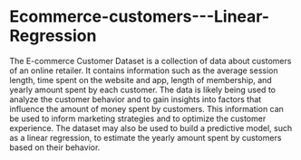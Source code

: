 # Ecommerce-customers---Linear-Regression
The E-commerce Customer Dataset is a collection of data about customers of an online retailer. It contains information such as the average session length, time spent on the website and app, length of membership, and yearly amount spent by each customer. The data is likely being used to analyze the customer behavior and to gain insights into factors that influence the amount of money spent by customers. This information can be used to inform marketing strategies and to optimize the customer experience. The dataset may also be used to build a predictive model, such as a linear regression, to estimate the yearly amount spent by customers based on their behavior.



